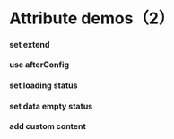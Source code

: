 # Attribute demos（2）

#### set extend

<vuep template="#extend"></vuep>

<script v-pre type="text/x-template" id="extend">
<template>
  <ve-histogram
    :data="chartData"
    :extend="chartExtend">
  </ve-histogram>
</template>

<script>
  export default {
    data () {
      this.chartExtend = {
        series (v) {
          v.forEach(i => {
            i.barWidth = 10
          })
          return v
        },
        tooltip (v) {
          v.trigger = 'none'
          return v
        }
      }
      /* equal to
        this.chartExtend = {
          series: {
            barWidth: 10
          },
          tooltip: {
            trigger: 'none'
          }
        }
      */
      return {
        chartData: {
          columns: ['date', 'cost', 'profit'],
          rows: [
            { 'date': '01/01', 'cost': 15, 'profit': 12 },
            { 'date': '01/02', 'cost': 12, 'profit': 25 },
            { 'date': '01/03', 'cost': 21, 'profit': 10 },
            { 'date': '01/04', 'cost': 41, 'profit': 32 },
            { 'date': '01/05', 'cost': 31, 'profit': 30 },
            { 'date': '01/06', 'cost': 71, 'profit': 55 }
          ]
        }
      }
    }
  }
</script>
</script>

#### use afterConfig

<vuep template="#afterconfig"></vuep>

<script v-pre type="text/x-template" id="afterconfig">
<template>
  <ve-line
    :data="chartData"
    :after-config="afterConfig">
  </ve-line>
</template>

<script>
  export default {
    data () {
      return {
        chartData: {
          columns: ['date', 'cost', 'profit'],
          rows: [
            { 'date': '01/01', 'cost': 15, 'profit': 12 },
            { 'date': '01/02', 'cost': 12, 'profit': 25 },
            { 'date': '01/03', 'cost': 21, 'profit': 10 },
            { 'date': '01/04', 'cost': 41, 'profit': 32 },
            { 'date': '01/05', 'cost': 31, 'profit': 30 },
            { 'date': '01/06', 'cost': 71, 'profit': 55 }
          ]
        }
      }
    },
    methods: {
      afterConfig (options) {
        options.tooltip.showDelay = 500
        return options
      }
    }
  }
</script>
</script>

#### set loading status

<vuep template="#set-loading"></vuep>

<script v-pre type="text/x-template" id="set-loading">
<template>
  <ve-line
    :data="chartData"
    :loading="loading">
  </ve-line>
</template>

<script>
  // import css first
  // import 'v-charts/lib/style.css'
  export default {
    data () {
      return {
        chartData: {
          columns: ['date', 'cost', 'profit'],
          rows: [
            { 'date': '01/01', 'cost': 15, 'profit': 12 },
            { 'date': '01/02', 'cost': 12, 'profit': 25 },
            { 'date': '01/03', 'cost': 21, 'profit': 10 },
            { 'date': '01/04', 'cost': 41, 'profit': 32 },
            { 'date': '01/05', 'cost': 31, 'profit': 30 },
            { 'date': '01/06', 'cost': 71, 'profit': 55 }
          ]
        },
        loading: true
      }
    }
  }
</script>
</script>

#### set data empty status

<vuep template="#set-data-empty"></vuep>

<script v-pre type="text/x-template" id="set-data-empty">
<template>
  <ve-line
    :data="chartData"
    :data-empty="dataEmpty">
  </ve-line>
</template>

<script>
  // import css first
  // import 'v-charts/lib/style.css'
  export default {
    data () {
      return {
        chartData: {
          columns: ['date', 'cost', 'profit'],
          rows: []
        },
        dataEmpty: true
      }
    }
  }
</script>
</script>

#### add custom content

<vuep template="#set-content"></vuep>

<script v-pre type="text/x-template" id="set-content">
<style>
.data-empty {
  position: absolute;
  left: 0;
  right: 0;
  top: 0;
  bottom: 0;
  display: flex;
  justify-content: center;
  align-items: center;
  background-color: rgba(255, 255, 255, .7);
  color: #888;
  font-size: 14px;
}
</style>

<template>
  <ve-line
    :data="chartData">
    <div class="data-empty">data empty😂</div>
  </ve-line>
</template>

<script>
  export default {
    data () {
      return {
        chartData: {
          columns: ['date', 'cost', 'profit'],
          rows: []
        }
      }
    }
  }
</script>
</script>
